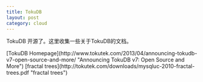 ```yaml
---
title: TokuDB
layout: post
category: cloud
---
```

<p> TokuDB 开源了。这里收集一些关于TokuDB的文档。</p>
[TokuDB Homepage](http://www.tokutek.com/2013/04/announcing-tokudb-v7-open-source-and-more/ "Announcing TokuDB v7: Open Source and More")
[fractal trees](http://tokutek.com/downloads/mysqluc-2010-fractal-trees.pdf "fractal trees")
